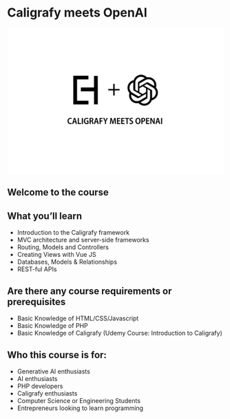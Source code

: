 # Caligrafy meets OpenAI
![Caligrafy](https://github.com/caligrafy/caligrafy-openai-course/blob/main/caligrafy_openai2.png)

## Welcome to the course

## What you’ll learn
- Introduction to the Caligrafy framework
- MVC architecture and server-side frameworks
- Routing, Models and Controllers
- Creating Views with Vue JS
- Databases, Models & Relationships
- REST-ful APIs

## Are there any course requirements or prerequisites
- Basic Knowledge of HTML/CSS/Javascript
- Basic Knowledge of PHP
- Basic Knowledge of Caligrafy (Udemy Course: Introduction to Caligrafy)

## Who this course is for:
- Generative AI enthusiasts
- AI enthusiasts
- PHP developers
- Caligrafy enthusiasts
- Computer Science or Engineering Students
- Entrepreneurs looking to learn programming
